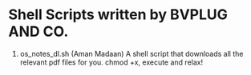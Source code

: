 # Shell Scripts written by BVPLUG AND CO. #
1. os_notes_dl.sh  (Aman Madaan)
	A shell script that downloads all the relevant pdf files for you. 
	chmod +x, execute and relax!  

